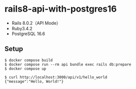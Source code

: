 # rails8-api-with-postgres16

- Rails 8.0.2（API Mode）
- Ruby3.4.2
- PostgreSQL 16.6

## Setup

```
$ docker compose build
$ docker compose run --rm api bundle exec rails db:prepare
$ docker compose up

$ curl http://localhost:3000/api/v1/hello_world
{"message":"Hello, World!"}
```
